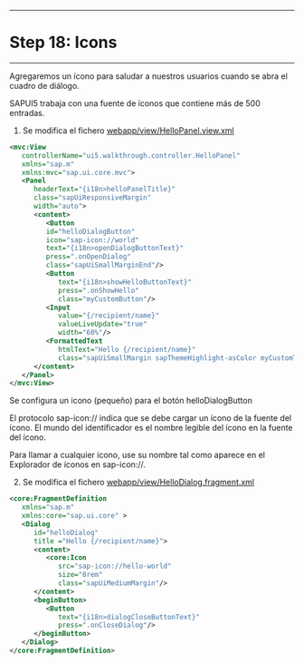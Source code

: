 ***
# Step 18: Icons
***
Agregaremos un ícono para saludar a nuestros usuarios cuando se abra el cuadro de diálogo.


SAPUI5 trabaja con una fuente de íconos que contiene más de 500 entradas.

1. Se modifica el fichero [webapp/view/HelloPanel.view.xml](webapp/view/HelloPanel.view.xml)


``` XML
<mvc:View
   controllerName="ui5.walkthrough.controller.HelloPanel"
   xmlns="sap.m"
   xmlns:mvc="sap.ui.core.mvc">
   <Panel
      headerText="{i18n>helloPanelTitle}"
      class="sapUiResponsiveMargin"
      width="auto">
      <content>
         <Button
         id="helloDialogButton"
         icon="sap-icon://world"
         text="{i18n>openDialogButtonText}"
         press=".onOpenDialog"
         class="sapUiSmallMarginEnd"/>      
         <Button
            text="{i18n>showHelloButtonText}"
            press=".onShowHello"
            class="myCustomButton"/>
         <Input
            value="{/recipient/name}"
            valueLiveUpdate="true"
            width="60%"/>
         <FormattedText
            htmlText="Hello {/recipient/name}"
            class="sapUiSmallMargin sapThemeHighlight-asColor myCustomText"/>
      </content>
   </Panel>
</mvc:View>
```

Se configura un icono (pequeño) para el botón helloDialogButton


El protocolo sap-icon:// indica que se debe cargar un ícono de la fuente del ícono. 
El mundo del identificador es el nombre legible del ícono en la fuente del ícono.



Para llamar a cualquier ícono, use su nombre tal como aparece en el Explorador de íconos en 
sap-icon://<iconname>.



2. Se modifica el fichero [webapp/view/HelloDialog.fragment.xml](webapp/view/HelloDialog.fragment.xml)

```xml
<core:FragmentDefinition
   xmlns="sap.m"
   xmlns:core="sap.ui.core" >
   <Dialog
      id="helloDialog"
      title ="Hello {/recipient/name}">
      <content>
         <core:Icon
            src="sap-icon://hello-world"
            size="8rem"
            class="sapUiMediumMargin"/>
      </content>
      <beginButton>
         <Button
            text="{i18n>dialogCloseButtonText}"
            press=".onCloseDialog"/>
      </beginButton>
   </Dialog>
</core:FragmentDefinition>

```